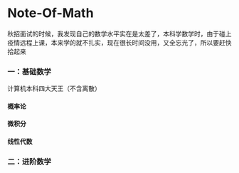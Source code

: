 # Note-Of-Math

秋招面试的时候，我发现自己的数学水平实在是太差了，本科学数学时，由于碰上疫情远程上课，本来学的就不扎实，现在很长时间没用，又全忘光了，所以要赶快拾起来

### 一：基础数学

计算机本科四大天王（不含离散）

#### 概率论

#### 微积分

#### 线性代数

### 二：进阶数学

